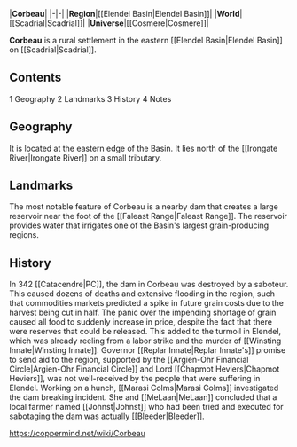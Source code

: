 |**Corbeau**|
|-|-|
|**Region**|[[Elendel Basin\|Elendel Basin]]|
|**World**|[[Scadrial\|Scadrial]]|
|**Universe**|[[Cosmere\|Cosmere]]|

**Corbeau** is a rural settlement in the eastern [[Elendel Basin\|Elendel Basin]] on [[Scadrial\|Scadrial]].

## Contents

1 Geography
2 Landmarks
3 History
4 Notes


## Geography
It is located at the eastern edge of the Basin. It lies north of the [[Irongate River\|Irongate River]] on a small tributary.

## Landmarks
The most notable feature of Corbeau is a nearby dam that creates a large reservoir near the foot of the [[Faleast Range\|Faleast Range]]. The reservoir provides water that irrigates one of the Basin's largest grain-producing regions.

## History
In 342 [[Catacendre\|PC]], the dam in Corbeau was destroyed by a saboteur. This caused dozens of deaths and extensive flooding in the region, such that commodities markets predicted a spike in future grain costs due to the harvest being cut in half. The panic over the impending shortage of grain caused all food to suddenly increase in price, despite the fact that there were reserves that could be released. This added to the turmoil in Elendel, which was already reeling from a labor strike and the murder of [[Winsting Innate\|Winsting Innate]].
Governor [[Replar Innate\|Replar Innate's]] promise to send aid to the region, supported by the [[Argien-Ohr Financial Circle\|Argien-Ohr Financial Circle]] and Lord [[Chapmot Heviers\|Chapmot Heviers]], was not well-received by the people that were suffering in Elendel.
Working on a hunch, [[Marasi Colms\|Marasi Colms]] investigated the dam breaking incident. She and [[MeLaan\|MeLaan]] concluded that a local farmer named [[Johnst\|Johnst]] who had been tried and executed for sabotaging the dam was actually [[Bleeder\|Bleeder]].



https://coppermind.net/wiki/Corbeau